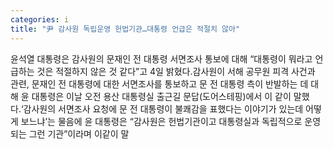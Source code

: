 ```yaml
---
categories: i
title: "尹 감사원 독립운영 헌법기관…대통령 언급은 적절치 않아"
---
```

윤석열 대통령은 감사원의 문재인 전 대통령 서면조사 통보에 대해 “대통령이 뭐라고 언급하는 것은 적절하지 않은 것 같다”고 4일 밝혔다.감사원이 서해 공무원 피격 사건과 관련, 문재인 전 대통령에 대한 서면조사를 통보하고 문 전 대통령 측이 반발하는 데 대해 윤 대통령은 이날 오전 용산 대통령실 출근길 문답(도어스테핑)에서 이 같이 말했다.‘감사원의 서면조사 요청에 문 전 대통령이 불쾌감을 표했다는 이야기가 있는데 어떻게 보느냐’는 물음에 윤 대통령은 “감사원은 헌법기관이고 대통령실과 독립적으로 운영되는 그런 기관”이라며 이같이 말